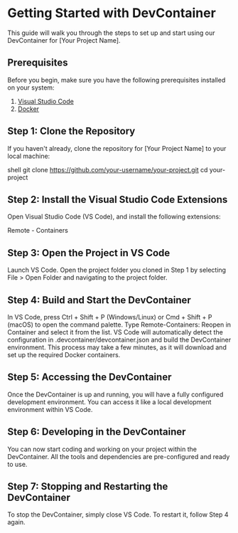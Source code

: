 # Getting Started with DevContainer

This guide will walk you through the steps to set up and start using our DevContainer for [Your Project Name].

## Prerequisites

Before you begin, make sure you have the following prerequisites installed on your system:

1. [Visual Studio Code](https://code.visualstudio.com/)
2. [Docker](https://www.docker.com/)

## Step 1: Clone the Repository

If you haven't already, clone the repository for [Your Project Name] to your local machine:

shell
git clone https://github.com/your-username/your-project.git
cd your-project

## Step 2: Install the Visual Studio Code Extensions
Open Visual Studio Code (VS Code), and install the following extensions:

Remote - Containers

## Step 3: Open the Project in VS Code
Launch VS Code.
Open the project folder you cloned in Step 1 by selecting File > Open Folder and navigating to the project folder.

## Step 4: Build and Start the DevContainer
In VS Code, press Ctrl + Shift + P (Windows/Linux) or Cmd + Shift + P (macOS) to open the command palette.
Type Remote-Containers: Reopen in Container and select it from the list.
VS Code will automatically detect the configuration in .devcontainer/devcontainer.json and build the DevContainer environment.
This process may take a few minutes, as it will download and set up the required Docker containers.

## Step 5: Accessing the DevContainer
Once the DevContainer is up and running, you will have a fully configured development environment. You can access it like a local development environment within VS Code.

## Step 6: Developing in the DevContainer
You can now start coding and working on your project within the DevContainer. All the tools and dependencies are pre-configured and ready to use.

## Step 7: Stopping and Restarting the DevContainer
To stop the DevContainer, simply close VS Code. To restart it, follow Step 4 again.

